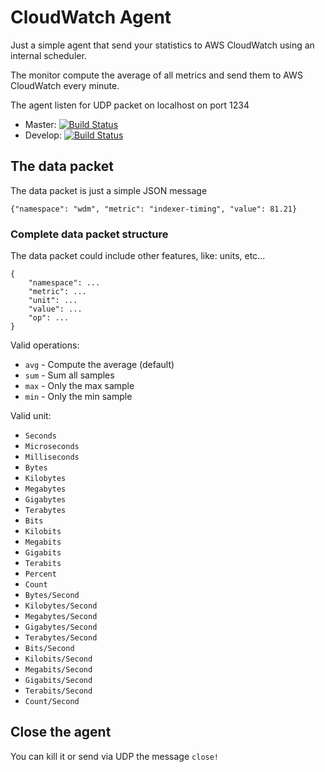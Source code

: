 # CloudWatch Agent

Just a simple agent that send your statistics to AWS CloudWatch using
an internal scheduler.

The monitor compute the average of all metrics and send them to
AWS CloudWatch every minute.

The agent listen for UDP packet on localhost on port 1234

 * Master: [![Build Status](https://travis-ci.org/wdalmut/cloudwatch-agent.svg?branch=master)](https://travis-ci.org/wdalmut/cloudwatch-agent)
 * Develop: [![Build Status](https://travis-ci.org/wdalmut/cloudwatch-agent.svg?branch=develop)](https://travis-ci.org/wdalmut/cloudwatch-agent)

## The data packet

The data packet is just a simple JSON message

```
{"namespace": "wdm", "metric": "indexer-timing", "value": 81.21}
```

### Complete data packet structure

The data packet could include other features, like: units, etc...

```
{
    "namespace": ...
    "metric": ...
    "unit": ...
    "value": ...
    "op": ...
}
```

Valid operations:
  * `avg` - Compute the average (default)
  * `sum` - Sum all samples
  * `max` - Only the max sample
  * `min` - Only the min sample

Valid unit:
  * `Seconds`
  * `Microseconds`
  * `Milliseconds`
  * `Bytes`
  * `Kilobytes`
  * `Megabytes`
  * `Gigabytes`
  * `Terabytes`
  * `Bits`
  * `Kilobits`
  * `Megabits`
  * `Gigabits`
  * `Terabits`
  * `Percent`
  * `Count`
  * `Bytes/Second`
  * `Kilobytes/Second`
  * `Megabytes/Second`
  * `Gigabytes/Second`
  * `Terabytes/Second`
  * `Bits/Second`
  * `Kilobits/Second`
  * `Megabits/Second`
  * `Gigabits/Second`
  * `Terabits/Second`
  * `Count/Second`

## Close the agent

You can kill it or send via UDP the message `close!`

